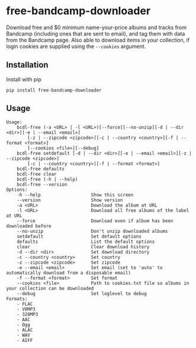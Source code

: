 # free-bandcamp-downloader

Download free and $0 minimum name-your-price albums and tracks from Bandcamp (including ones that are sent to email), 
and tag them with data from the Bandcamp page. Also able to download items in your collection, if login cookies are
supplied using the `--cookies` argument.

## Installation

Install with pip
```
pip install free-bandcamp-downloader
```

## Usage

```
Usage:
    bcdl-free (-a <URL> | -l <URL>)[--force][--no-unzip][-d | --dir <dir>][-e | --email <email>]
        [-z | --zipcode <zipcode>][-c | --country <country>][-f | --format <format>]
        [--cookies <file>][--debug]
    bcdl-free setdefault [-d | --dir <dir>][-e | --email <email>][-z | --zipcode <zipcode>]
        [-c | --country <country>][-f | --format <format>]
    bcdl-free defaults
    bcdl-free clear
    bcdl-free (-h | --help)
    bcdl-free --version
Options:
    -h --help                   Show this screen
    --version                   Show version
    -a <URL>                    Download the album at URL
    -l <URL>                    Download all free albums of the label at URL
    --force                     Download even if album has been downloaded before
    --no-unzip                  Don't unzip downloaded albums
    setdefault                  Set default options
    defaults                    List the default options
    clear                       Clear download history
    -d --dir <dir>              Set download directory
    -c --country <country>      Set country
    -z --zipcode <zipcode>      Set zipcode
    -e --email <email>          Set email (set to 'auto' to automatically download from a disposable email)
    -f --format <format>        Set format
    --cookies <file>            Path to cookies.txt file so albums in your collection can be downloaded
    --debug                     Set loglevel to debug
Formats:
    - FLAC
    - V0MP3
    - 320MP3
    - AAC
    - Ogg
    - ALAC
    - WAV
    - AIFF
```
